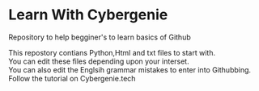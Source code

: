 # Learn With Cybergenie
Repository to help begginer's to learn basics of Github

This repostory contians Python,Html and txt files to start with.<br>
You can edit these files depending upon your interset.<br>
You can also edit the Englsih grammar mistakes to enter into Githubbing.<br>
Follow the tutorial on Cybergenie.tech
